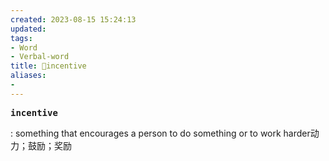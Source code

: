 ```yaml
---
created: 2023-08-15 15:24:13
updated: 
tags: 
- Word
- Verbal-word
title: 🚩incentive
aliases:
- 
---
```


<pre><strong>incentive</strong></pre>
: something that encourages a person to do something or to work harder动力；鼓励；奖励